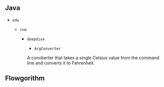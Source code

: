## Java

* `edu`

     * `cnm`
     
         * `deepdive`
         
             * `ArgConverter`
             
           A convberter that takes a single Celsius value from the 
           command line and converts it to Fahrenheit.
          
     

## Flowgorithm